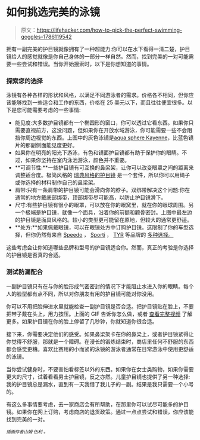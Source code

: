 # 如何挑选完美的泳镜

> 原文：<https://lifehacker.com/how-to-pick-the-perfect-swimming-goggles-1786119542>

拥有一副完美的护目镜就像拥有了一种超能力:你可以在水下看得一清二楚，护目镜给人的感觉就像是你自己身体的一部分一样自然。然而，找到完美的一对可能需要一些尝试和错误。当你开始搜索时，以下是你想知道的事情。



### 探索您的选择

泳镜有各种各样的形状和风格，以满足不同游泳者的需求。价格各不相同，但你应该能够找到一些适合和工作的东西，价格在 25 美元以下，而且往往便宜很多。以下是您可能需要考虑的一些事情:

*   能见度:大多数护目镜都有一个椭圆形的窗口，你可以透过它看东西。如果你只需要直视前方，这没问题，但如果你在开放水域游泳，你可能需要一些不会阻挡你周边视觉的东西。上图中的灰色泳镜是[aqua sphere Kayenne](http://www.aquasphereswim.com/us/women/women-goggles/women-goggles-kayenne/item/344-kayenne-smoke-lens)，比蓝色镜片的那副侧面能见度更好。
*   如果你在明亮的阳光下游泳，有色和镜面护目镜都有助于保护你的眼睛。不过，如果你坚持在室内泳池游泳，颜色并不重要。
*   **可调节性:**一些护目镜有可互换的鼻梁架，让你可以改变眼罩之间的距离来调整适合度。极简风格的 [瑞典风格的护目镜](https://en.wikipedia.org/wiki/Swedish_goggles) 是一个套件，所以你可以用绳子或你选择的材料制作自己的鼻梁架。
*   肩带:只有一条肩带的护目镜可能会滑向你的脖子。双绑带解决这个问题:你在通常的地方戴底部绑带，顶部绑带尽可能高，以防止护目镜滑下。
*   尺寸:有些护目镜有很小的眼罩，可以放在你的眼窝里，就在你的眼球周围。另一个极端是护目镜，就像一个面具，沿着你的前额和颧骨密封。上图中最左边的护目镜是面具风格的。较小的类型更可能留在原地，但较大的通常更舒适。
*   **处方:**如果佩戴眼镜，可以在眼镜处方中订购护目镜。这限制了你的车型选择，但你仍然有来自 [Speedo](http://www.swimoutlet.com/p/speedo-vanquisher-optical-goggle-7789/?color=208) ， [Sporti](http://www.swimoutlet.com/p/sporti-antifog-s2-optical-goggle-22598/?color=29563) ， [TYR](http://www.swimoutlet.com/p/tyr-corrective-optical-goggles-3465/?color=26026) 等品牌的 [多种选择。](http://www.swimoutlet.com/prescription-swim-goggles-c9623/?rd=N&Search=prescription%20goggles&sayt)

这些考虑会让你知道哪些品牌和型号的护目镜适合你。然而，真正的考验是你选择的护目镜是否真的合适。

### 测试防漏配合

一副护目镜只有在与你的脸形成气密密封的情况下才能阻止水进入你的眼睛。每个人的脸型都有点不同，所以对你朋友有用的护目镜可能对你没用。

你可以不用把脸伸进水里就能检查一副护目镜是否合适。把护目镜贴在脸上，不要把带子戴在头上，用力按压。上面的 GIF 告诉你怎么做，或者 [查看完整视频](https://www.youtube.com/watch?v=2A7bfj8EwPk) 了解更多。如果护目镜在你的脸上停留了几秒钟，你就知道你很合适。

接下来，你需要决定他们的感受。如果鼻梁架卡在你的鼻梁上，或者护目镜紧得让你觉得不舒服，那就是一个障碍。在漫长的锻炼结束时，商店里任何不舒服的东西都会感觉更糟。喜欢比赛用的小而紧的泳镜的游泳者通常在日常游泳中使用更舒适的泳镜。

当你尝试健身时，不要害怕看标签以外的东西。如果你在女士类购物，如果你需要更大的尺寸，试着看看男士护目镜，反之亦然。儿童护目镜也提供了另一种选择:我的护目镜总是漏水，直到有一天我借了我儿子的一副。结果是我只需要一个小号的。

有这么多事情要考虑，去一家商店会有所帮助，在那里你可以试尽可能多的护目镜。如果你在网上订购，考虑商店的退货政策。通过一点点尝试和错误，你应该能找到完美的一对。

*<small>插画作者山姆·伍利</small>* <small>。</small>